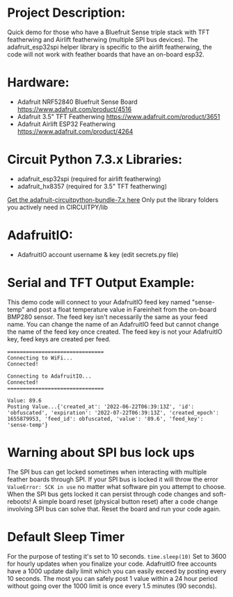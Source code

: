 # Project Description:
Quick demo for those who have a Bluefruit Sense triple stack with TFT featherwing and Airlift featherwing (multiple SPI bus devices). The adafruit_esp32spi helper library is specific to the airlift featherwing, the code will not work with feather boards that have an on-board esp32.

# Hardware:
- Adafruit NRF52840 Bluefruit Sense Board https://www.adafruit.com/product/4516
- Adafruit 3.5" TFT Featherwing https://www.adafruit.com/product/3651
- Adafruit Airlift ESP32 Featherwing https://www.adafruit.com/product/4264

# Circuit Python 7.3.x Libraries:
- adafruit_esp32spi (required for airlift featherwing)
- adafruit_hx8357 (required for 3.5" TFT featherwing)

[Get the adafruit-circuitpython-bundle-7.x here](https://circuitpython.org/libraries)
Only put the library folders you actively need in CIRCUITPY/lib

# AdafruitIO:
- AdafruitIO account username & key (edit secrets.py file)


# Serial and TFT Output Example:

This demo code will connect to your AdafruitIO feed key named "sense-temp" and post a float temperature value in Fareinheit from the on-board BMP280 sensor. The feed key isn't necessarily the same as your feed name. You can change the name of an AdafruitIO feed but cannot change the name of the feed key once created. The feed key is not your AdafruitIO key, feed keys are created per feed.
```
===============================
Connecting to WiFi...
Connected!

Connecting to AdafruitIO...
Connected!
===============================

Value: 89.6
Posting Value...{'created_at': '2022-06-22T06:39:13Z', 'id': 'obfuscated', 'expiration': '2022-07-22T06:39:13Z', 'created_epoch': 1655879953, 'feed_id': obfuscated, 'value': '89.6', 'feed_key': 'sense-temp'}
```
# Warning about SPI bus lock ups
The SPI bus can get locked sometimes when interacting with multiple feather boards through SPI.
If your SPI bus is locked it will throw the error `ValueError: SCK in use` no matter what software pin you attempt to choose.
When the SPI bus gets locked it can persist through code changes and soft-reboots!
A simple board reset (physical button reset) after a code change involving SPI bus can solve that. Reset the board and run your code again. 

# Default Sleep Timer
For the purpose of testing it's set to 10 seconds. `time.sleep(10)` Set to 3600 for hourly updates when you finalize your code.
AdafruitIO free accounts have a 1000 update daily limit which you can easily exceed by posting every 10 seconds. The most you can safely post 1 value within a 24 hour period without going over the 1000 limit is once every 1.5 minutes (90 seconds).
